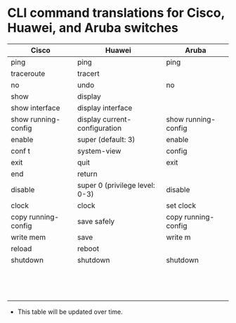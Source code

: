 # CLI command translations for Cisco, Huawei, and Aruba switches
| Cisco                | Huawei                         | Aruba               |
|----------------------|--------------------------------|---------------------|
| ping                 | ping                           | ping                |
| traceroute           | tracert                        |                     |
| no <command>         | undo <command>                 | no <command>        |
| show                 | display                        |                     |
| show interface       | display interface              |                     |
| show running-config  | display current-configuration  | show running-config |
| enable               | super (default: 3)             | enable              |
| conf t               | system-view                    | config              |
| exit                 | quit                           | exit                |
| end                  | return                         |                     |
| disable              | super 0 (privilege level: 0-3) | disable             |
| clock                | clock                          | set clock           |
| copy running-config  | save safely                    | copy running-config |
| write mem            | save                           | write m             |
| reload               | reboot                         |   |
| shutdown             | shutdown                       | shutdown  |
|   |   |   |
|   |   |   |
|   |   |   |
|   |   |   |
|   |   |   |
|   |   |   |
|   |   |   |
|   |   |   |
|   |   |   |
|   |   |   |
|   |   |   |
|   |   |   |
|   |   |   |

* This table will be updated over time.
